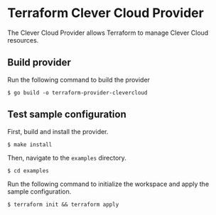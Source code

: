 # Terraform Clever Cloud Provider

The Clever Cloud Provider allows Terraform to manage Clever Cloud resources.

## Build provider

Run the following command to build the provider

```shell
$ go build -o terraform-provider-clevercloud
```

## Test sample configuration

First, build and install the provider.

```shell
$ make install
```

Then, navigate to the `examples` directory.

```shell
$ cd examples
```

Run the following command to initialize the workspace and apply the sample configuration.

```shell
$ terraform init && terraform apply
```
